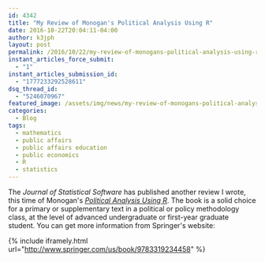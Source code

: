 ```yaml
---
id: 4342
title: "My Review of Monogan's Political Analysis Using R"
date: 2016-10-22T20:04:11-04:00
author: k3jph
layout: post
permalink: /2016/10/22/my-review-of-monogans-political-analysis-using-r/
instant_articles_force_submit:
  - "1"
instant_articles_submission_id:
  - "1777233292528611"
dsq_thread_id:
  - "5246070967"
featured_image: /assets/img/news/my-review-of-monogans-political-analysis-using-r.webp
categories:
  - Blog
tags:
  - mathematics
  - public affairs
  - public affairs education
  - public economics
  - R
  - statistics
---
```

The _Journal of Statistical Software_ has published another review
I wrote, this time of Monogan's [_Political Analysis Using 
R_](https://www.jstatsoft.org/article/view/v074b01).
The book is a solid choice for a primary or supplementary text in
a political or policy methodology class, at the level of advanced
undergraduate or first-year graduate student.  You can get more
information from Springer's website:

{% include iframely.html url="http://www.springer.com/us/book/9783319234458" %}
